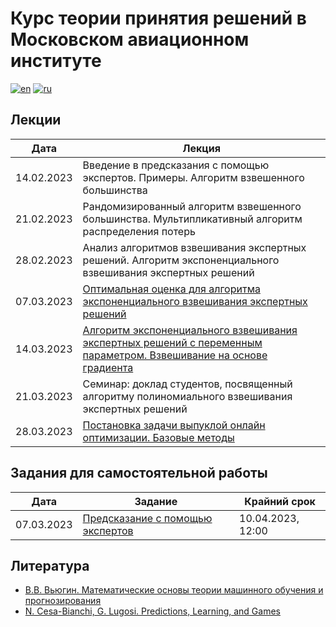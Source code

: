 # Курс теории принятия решений в Московском авиационном институте

[![en](https://img.shields.io/badge/lang-en-red.svg)](README.md)
[![ru](https://img.shields.io/badge/lang-ru-blue.svg)](README.ru.md)

## Лекции
| Дата       | Лекция  |
|------------|---------|
| 14.02.2023 | Введение в предсказания с помощью экспертов. Примеры. Алгоритм взвешенного большинства |
| 21.02.2023 | Рандомизированный алгоритм взвешенного большинства. Мультипликативный алгоритм распределения потерь |
| 28.02.2023 | Анализ алгоритмов взвешивания экспертных решений. Алгоритм экспоненциального взвешивания экспертных решений|
| 07.03.2023 | [Оптимальная оценка для алгоритма экспоненциального взвешивания экспертных решений](/lectures/lecture04.pdf) |
| 14.03.2023 | [Алгоритм экспоненциального взвешивания экспертных решений с переменным параметром. Взвешивание на основе градиента](/lectures/lecture05.pdf) |
| 21.03.2023 | Семинар: доклад студентов, посвященный алгоритму полиномиального взвешивания экспертных решений |
| 28.03.2023 | [Постановка задачи выпуклой онлайн оптимизации. Базовые методы](/lectures/lecture06.pdf) |

## Задания для самостоятельной работы
| Дата       | Задание  | Крайний срок |
|------------|----------|--------------|
| 07.03.2023 | [Предсказание с помощью экспертов](./hw/hw1.pdf) | 10.04.2023, 12:00 |

## Литература

- [В.В. Вьюгин. Математические основы теории машинного обучения и прогнозирования](http://iitp.ru/upload/publications/6256/vyugin1.pdf)
- [N. Cesa-Bianchi, G. Lugosi. Predictions, Learning, and Games](https://www.ii.uni.wroc.pl/~lukstafi/pmwiki/uploads/AGT/Prediction_Learning_and_Games.pdf)
